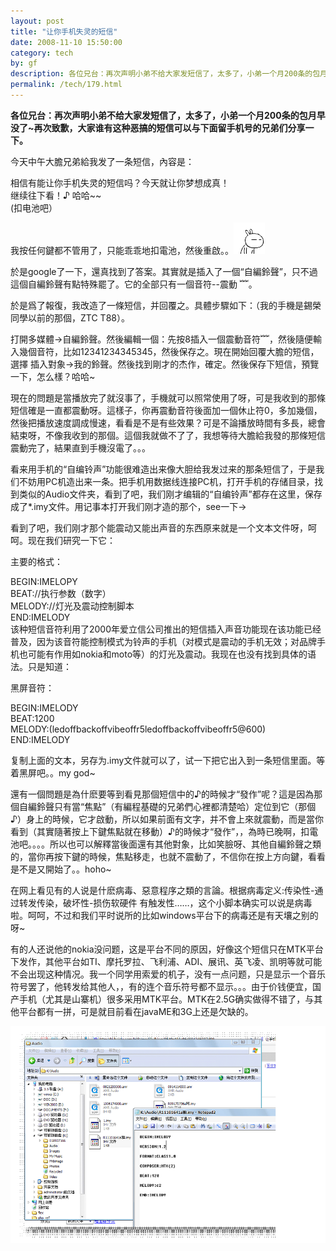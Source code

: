 ```yaml
---
layout: post
title: "让你手机失灵的短信"
date: 2008-11-10 15:50:00
category: tech
by: gf
description: 各位兄台：再次声明小弟不给大家发短信了，太多了，小弟一个月200条的包月早没了~再次致歉，大家谁有这种恶搞的短信可以与下面留手机号的兄弟们分享一下。今天中午大膽兄弟給我发
permalink: /tech/179.html
---
```

**各位兄台：再次声明小弟不给大家发短信了，太多了，小弟一个月200条的包月早没了~再次致歉，大家谁有这种恶搞的短信可以与下面留手机号的兄弟们分享一下。**

今天中午大膽兄弟給我发了一条短信，內容是：

相信有能让你手机失灵的短信吗？今天就让你梦想成真！  
继续往下看！♪ 哈哈~~  
(扣电池吧）

我按任何鍵都不管用了，只能乖乖地扣電池，然後重啟。。![e101fc2488d649a43f06cc760040bc8f.gif][]

於是google了一下，還真找到了答案。其實就是插入了一個“自編鈴聲”，只不過這個自編鈴聲有點特殊罷了。它的全部只有一個音符--震動 ﹌。

於是爲了報復，我改造了一條短信，并回覆之。具體步驟如下：（我的手機是錫榮同學以前的那個，ZTC T88）。

打開多媒體→自編鈴聲。然後編輯一個：先按8插入一個震動音符﹌，然後隨便輸入幾個音符，比如12341234345345，然後保存之。現在開始回覆大膽的短信，選擇 插入對象→我的鈴聲。然後找到剛才的杰作，確定。然後保存下短信，預覽一下，怎么樣？哈哈~

現在的問題是當播放完了就沒事了，手機就可以照常使用了呀，可是我收到的那條短信確是一直都震動呀。這樣子，你再震動音符後面加一個休止符0，多加幾個，然後把播放速度調成慢速，看看是不是有些效果？可是不論播放時間有多長，總會結束呀，不像我收到的那個。這個我就做不了了，我想等待大膽給我發的那條短信震動完了，結果直到手機沒電了。。。

看来用手机的“自编铃声”功能很难造出来像大胆给我发过来的那条短信了，于是我们不妨用PC机造出来一条。把手机用数据线连接PC机，打开手机的存储目录，找到类似的Audio文件夹，看到了吧，我们刚才编辑的“自编铃声”都存在这里，保存成了\*.imy文件。用记事本打开我们刚才造的那个，see一下→

看到了吧，我们刚才那个能震动又能出声音的东西原来就是一个文本文件呀，呵呵。现在我们研究一下它：

主要的格式：

BEGIN:IMELOPY  
BEAT://执行参数（数字）  
MELODY://灯光及震动控制脚本  
END:IMELODY  
该种短信音符利用了2000年爱立信公司推出的短信插入声音功能现在该功能已经普及，因为该音符能控制模式为铃声的手机（对模式是震动的手机无效；对品牌手机也可能有作用如nokia和moto等）的灯光及震动。我现在也没有找到具体的语法。只是知道：

黑屏音符：

BEGIN:IMELODY  
BEAT:1200  
MELODY:(ledoffbackoffvibeoffr5ledoffbackoffvibeoffr5@600)  
END:IMELODY

复制上面的文本，另存为.imy文件就可以了，试一下把它出入到一条短信里面。等着黑屏吧。。my god~

還有一個問題是為什麽要等到看見那個短信中的♪的時候才“發作”呢？這是因為那個自編鈴聲只有當“焦點”（有編程基礎的兄弟們心裡都清楚哈）定位到它（那個♪）身上的時候，它才啟動，所以如果前面有文字，并不會上來就震動，而是當你看到（其實隨著按上下鍵焦點就在移動）♪的時候才“發作”，，為時已晚啊，扣電池吧。。。。所以也可以解釋當後面還有其他對象，比如笑臉呀、其他自編鈴聲之類的，當你再按下鍵的時候，焦點移走，也就不震動了，不信你在按上方向鍵，看看是不是又開始了。。hoho~

在网上看见有的人说是什麽病毒、惡意程序之類的言論。根据病毒定义:传染性-通过转发传染，破坏性-损伤软硬件 有触发性……，这个小脚本确实可以说是病毒啦。呵呵，不过和我们平时说所的比如windows平台下的病毒还是有天壤之别的呀~

有的人还说他的nokia没问题，这是平台不同的原因，好像这个短信只在MTK平台下发作，其他平台如TI、摩托罗拉、飞利浦、ADI、展讯、英飞凌、凯明等就可能不会出现这种情况。我一个同学用索爱的机子，没有一点问题，只是显示一个音乐符号罢了，他转发给其他人，，有的连个音乐符号都不显示。。。由于价钱便宜，国产手机（尤其是山寨机）很多采用MTK平台。MTK在2.5G确实做得不错了，与其他平台都有一拼，可是就目前看在javaME和3G上还是欠缺的。

![32b54ffc2971e48f858dcb697b888fc6.jpg][]


[e101fc2488d649a43f06cc760040bc8f.gif]: /gfzjus_blog/tech/2014-10-22/e101fc2488d649a43f06cc760040bc8f.gif
[32b54ffc2971e48f858dcb697b888fc6.jpg]: /gfzjus_blog/tech/2014-10-22/32b54ffc2971e48f858dcb697b888fc6.jpg
